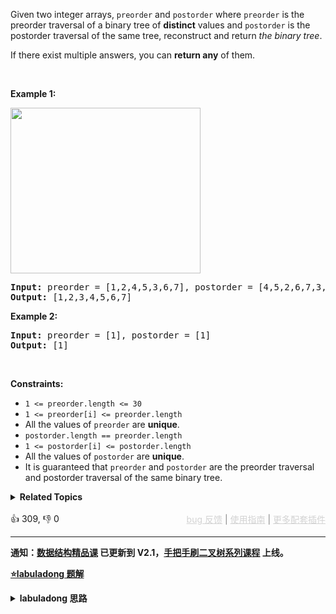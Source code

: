 <p>Given two integer arrays, <code>preorder</code> and <code>postorder</code> where <code>preorder</code> is the preorder traversal of a binary tree of <strong>distinct</strong> values and <code>postorder</code> is the postorder traversal of the same tree, reconstruct and return <em>the binary tree</em>.</p>

<p>If there exist multiple answers, you can <strong>return any</strong> of them.</p>

<p>&nbsp;</p> 
<p><strong class="example">Example 1:</strong></p> 
<img alt="" src="https://assets.leetcode.com/uploads/2021/07/24/lc-prepost.jpg" style="width: 304px; height: 265px;" /> 
<pre>
<strong>Input:</strong> preorder = [1,2,4,5,3,6,7], postorder = [4,5,2,6,7,3,1]
<strong>Output:</strong> [1,2,3,4,5,6,7]
</pre>

<p><strong class="example">Example 2:</strong></p>

<pre>
<strong>Input:</strong> preorder = [1], postorder = [1]
<strong>Output:</strong> [1]
</pre>

<p>&nbsp;</p> 
<p><strong>Constraints:</strong></p>

<ul> 
 <li><code>1 &lt;= preorder.length &lt;= 30</code></li> 
 <li><code>1 &lt;= preorder[i] &lt;= preorder.length</code></li> 
 <li>All the values of <code>preorder</code> are <strong>unique</strong>.</li> 
 <li><code>postorder.length == preorder.length</code></li> 
 <li><code>1 &lt;= postorder[i] &lt;= postorder.length</code></li> 
 <li>All the values of <code>postorder</code> are <strong>unique</strong>.</li> 
 <li>It is guaranteed that <code>preorder</code> and <code>postorder</code> are the preorder traversal and postorder traversal of the same binary tree.</li> 
</ul>

<details><summary><strong>Related Topics</strong></summary>树 | 数组 | 哈希表 | 分治 | 二叉树</details><br>

<div>👍 309, 👎 0<span style='float: right;'><span style='color: gray;'><a href='https://github.com/labuladong/fucking-algorithm/discussions/939' target='_blank' style='color: lightgray;text-decoration: underline;'>bug 反馈</a> | <a href='https://labuladong.gitee.io/article/fname.html?fname=jb插件简介' target='_blank' style='color: lightgray;text-decoration: underline;'>使用指南</a> | <a href='https://labuladong.github.io/algo/images/others/%E5%85%A8%E5%AE%B6%E6%A1%B6.jpg' target='_blank' style='color: lightgray;text-decoration: underline;'>更多配套插件</a></span></span></div>

<div id="labuladong"><hr>

**通知：[数据结构精品课](https://aep.h5.xeknow.com/s/1XJHEO) 已更新到 V2.1，[手把手刷二叉树系列课程](https://aep.xet.tech/s/3YGcq3) 上线。**



<p><strong><a href="https://labuladong.github.io/article/slug.html?slug=construct-binary-tree-from-preorder-and-postorder-traversal" target="_blank">⭐️labuladong 题解</a></strong></p>
<details><summary><strong>labuladong 思路</strong></summary>

## 基本思路

做这道题之前，建议你先看一下 [东哥手把手帮你刷通二叉树|第二期](https://labuladong.github.io/article/fname.html?fname=二叉树系列2)，做一下 [105. 从前序与中序遍历序列构造二叉树（中等）](/problems/construct-binary-tree-from-preorder-and-inorder-traversal) 和 [106. 从中序与后序遍历序列构造二叉树（中等）](/problems/construct-binary-tree-from-inorder-and-postorder-traversal) 这两道题。

这道题让用后序遍历和前序遍历结果还原二叉树，和前两道题有一个本质的区别：

**通过前序中序，或者后序中序遍历结果可以确定一棵原始二叉树，但是通过前序后序遍历结果无法确定原始二叉树**。题目也说了，如果有多种结果，你可以返回任意一种。

为什么呢？我们说过，构建二叉树的套路很简单，先找到根节点，然后找到并递归构造左右子树即可。

前两道题，可以通过前序或者后序遍历结果找到根节点，然后根据中序遍历结果确定左右子树。

这道题，你可以确定根节点，但是无法确切的知道左右子树有哪些节点。

举个例子，下面这两棵树结构不同，但是它们的前序遍历和后序遍历结果是相同的：

![](https://labuladong.github.io/pictures/二叉树系列2/7.png)

不过话说回来，用后序遍历和前序遍历结果还原二叉树，解法逻辑上和前两道题差别不大，也是通过控制左右子树的索引来构建：

**1、首先把前序遍历结果的第一个元素或者后序遍历结果的最后一个元素确定为根节点的值**。

**2、然后把前序遍历结果的第二个元素作为左子树的根节点的值**。

**3、在后序遍历结果中寻找左子树根节点的值，从而确定了左子树的索引边界，进而确定右子树的索引边界，递归构造左右子树即可**。

![](https://labuladong.github.io/pictures/二叉树系列2/8.jpeg)

**详细题解：[东哥带你刷二叉树（构造篇）](https://labuladong.github.io/article/fname.html?fname=二叉树系列2)**

**标签：[二叉树](https://mp.weixin.qq.com/mp/appmsgalbum?__biz=MzAxODQxMDM0Mw==&action=getalbum&album_id=2121994699837177859)**

## 解法代码

提示：🟢 标记的是我写的解法代码，🤖 标记的是 chatGPT 翻译的多语言解法代码。如有错误，可以 [点这里](https://github.com/labuladong/fucking-algorithm/issues/1113) 反馈和修正。

<div class="tab-panel"><div class="tab-nav">
<button data-tab-item="cpp" class="tab-nav-button btn " data-tab-group="default" onclick="switchTab(this)">cpp🤖</button>

<button data-tab-item="python" class="tab-nav-button btn " data-tab-group="default" onclick="switchTab(this)">python🤖</button>

<button data-tab-item="java" class="tab-nav-button btn active" data-tab-group="default" onclick="switchTab(this)">java🟢</button>

<button data-tab-item="go" class="tab-nav-button btn " data-tab-group="default" onclick="switchTab(this)">go🤖</button>

<button data-tab-item="javascript" class="tab-nav-button btn " data-tab-group="default" onclick="switchTab(this)">javascript🤖</button>
</div><div class="tab-content">
<div data-tab-item="cpp" class="tab-item " data-tab-group="default"><div class="highlight">

```cpp
// 注意：cpp 代码由 chatGPT🤖 根据我的 java 代码翻译，旨在帮助不同背景的读者理解算法逻辑。
// 本代码已经通过力扣的测试用例，应该可直接成功提交。

class binaryTree.backtracking.backtracking.round2.backtracking.round2.backtracking.round2.backtracking.round2.backtracking.round2.Solution {
    // 存储 postorder 中值到索引的映射
    unordered_map<int, int> valToIndex;

public:
    TreeNode* constructFromPrePost(vector<int>& preorder, vector<int>& postorder) {
        for (int i = 0; i < postorder.size(); i++) {
            valToIndex[postorder[i]] = i;
        }
        return build(preorder, 0, preorder.size() - 1,
                     postorder, 0, postorder.size() - 1);
    }

    // 定义：根据 preorder[preStart..preEnd] 和 postorder[postStart..postEnd]
    // 构建二叉树，并返回根节点。
    TreeNode* build(vector<int>& preorder, int preStart, int preEnd,
                    vector<int>& postorder, int postStart, int postEnd) {
        if (preStart > preEnd) {
            return nullptr;
        }
        if (preStart == preEnd) {
            return new TreeNode(preorder[preStart]);
        }

        // root 节点对应的值就是前序遍历数组的第一个元素
        int rootVal = preorder[preStart];
        // root.left 的值是前序遍历第二个元素
        // 通过前序和后序遍历构造二叉树的关键在于通过左子树的根节点
        // 确定 preorder 和 postorder 中左右子树的元素区间
        int leftRootVal = preorder[preStart + 1];
        // leftRootVal 在后序遍历数组中的索引
        int index = valToIndex[leftRootVal];
        // 左子树的元素个数
        int leftSize = index - postStart + 1;

        // 先构造出当前根节点
        TreeNode* root = new TreeNode(rootVal);

        // 递归构造左右子树
        // 根据左子树的根节点索引和元素个数推导左右子树的索引边界
        root->left = build(preorder, preStart + 1, preStart + leftSize,
                           postorder, postStart, index);
        root->right = build(preorder, preStart + leftSize + 1, preEnd,
                            postorder, index + 1, postEnd - 1);

        return root;
    }
};
```

</div></div>

<div data-tab-item="python" class="tab-item " data-tab-group="default"><div class="highlight">

```python
# 注意：python 代码由 chatGPT🤖 根据我的 java 代码翻译，旨在帮助不同背景的读者理解算法逻辑。
# 本代码已经通过力扣的测试用例，应该可直接成功提交。

class binaryTree.backtracking.backtracking.round2.backtracking.round2.backtracking.round2.backtracking.round2.backtracking.round2.Solution:
    # 存储 postorder 中值到索引的映射
    valToIndex = {}

    def constructFromPrePost(self, preorder: List[int], postorder: List[int]) -> TreeNode:
        for i in range(len(postorder)):
            self.valToIndex[postorder[i]] = i
        return self.build(preorder, 0, len(preorder) - 1,
                           postorder, 0, len(postorder) - 1)

    # 定义：根据 preorder[preStart..preEnd] 和 postorder[postStart..postEnd]
    # 构建二叉树，并返回根节点。
    def build(self, preorder, preStart, preEnd, postorder, postStart, postEnd):
        if preStart > preEnd:
            return None
        if preStart == preEnd:
            return TreeNode(preorder[preStart])

        # root 节点对应的值就是前序遍历数组的第一个元素
        rootVal = preorder[preStart]
        # root.left 的值是前序遍历第二个元素
        # 通过前序和后序遍历构造二叉树的关键在于通过左子树的根节点
        # 确定 preorder 和 postorder 中左右子树的元素区间
        leftRootVal = preorder[preStart + 1]
        # leftRootVal 在后序遍历数组中的索引
        index = self.valToIndex[leftRootVal]
        # 左子树的元素个数
        leftSize = index - postStart + 1

        # 先构造出当前根节点
        root = TreeNode(rootVal)
        # 递归构造左右子树
        # 根据左子树的根节点索引和元素个数推导左右子树的索引边界
        root.left = self.build(preorder, preStart + 1, preStart + leftSize,
                               postorder, postStart, index)
        root.right = self.build(preorder, preStart + leftSize + 1, preEnd,
                                postorder, index + 1, postEnd - 1)

        return root
```

</div></div>

<div data-tab-item="java" class="tab-item active" data-tab-group="default"><div class="highlight">

```java
class binaryTree.backtracking.backtracking.round2.backtracking.round2.backtracking.round2.backtracking.round2.backtracking.round2.Solution {
    // 存储 postorder 中值到索引的映射
    HashMap<Integer, Integer> valToIndex = new HashMap<>();

    public TreeNode constructFromPrePost(int[] preorder, int[] postorder) {
        for (int i = 0; i < postorder.length; i++) {
            valToIndex.put(postorder[i], i);
        }
        return build(preorder, 0, preorder.length - 1,
                    postorder, 0, postorder.length - 1);
    }

    // 定义：根据 preorder[preStart..preEnd] 和 postorder[postStart..postEnd]
    // 构建二叉树，并返回根节点。
    TreeNode build(int[] preorder, int preStart, int preEnd,
                   int[] postorder, int postStart, int postEnd) {
        if (preStart > preEnd) {
            return null;
        }
        if (preStart == preEnd) {
            return new TreeNode(preorder[preStart]);
        }

        // root 节点对应的值就是前序遍历数组的第一个元素
        int rootVal = preorder[preStart];
        // root.left 的值是前序遍历第二个元素
        // 通过前序和后序遍历构造二叉树的关键在于通过左子树的根节点
        // 确定 preorder 和 postorder 中左右子树的元素区间
        int leftRootVal = preorder[preStart + 1];
        // leftRootVal 在后序遍历数组中的索引
        int index = valToIndex.get(leftRootVal);
        // 左子树的元素个数
        int leftSize = index - postStart + 1;

        // 先构造出当前根节点
        TreeNode root = new TreeNode(rootVal);/**<extend up -200>![](https://labuladong.github.io/pictures/二叉树系列2/8.jpeg) */
        // 递归构造左右子树
        // 根据左子树的根节点索引和元素个数推导左右子树的索引边界
        root.left = build(preorder, preStart + 1, preStart + leftSize,
                postorder, postStart, index);
        root.right = build(preorder, preStart + leftSize + 1, preEnd,
                postorder, index + 1, postEnd - 1);

        return root;
    }
}
```

</div></div>

<div data-tab-item="go" class="tab-item " data-tab-group="default"><div class="highlight">

```go
// 注意：go 代码由 chatGPT🤖 根据我的 java 代码翻译，旨在帮助不同背景的读者理解算法逻辑。
// 本代码已经通过力扣的测试用例，应该可直接成功提交。

// Definition for a binary tree node.
// type TreeNode struct {
//     Val int
//     Left *TreeNode
//     Right *TreeNode
// }

func constructFromPrePost(preorder []int, postorder []int) *TreeNode {
    // 存储 postorder 中值到索引的映射
    valToIndex := make(map[int]int)
    for i, v := range postorder {
        valToIndex[v] = i
    }
    return build(preorder, 0, len(preorder)-1, postorder, 0, len(postorder)-1, valToIndex)
}

// 根据 preorder[preStart..preEnd] 和 postorder[postStart..postEnd] 构建二叉树，并返回根节点。
func build(preorder []int, preStart int, preEnd int, postorder []int, postStart int, postEnd int, valToIndex map[int]int) *TreeNode {
    if preStart > preEnd {
        return nil
    }
    if preStart == preEnd {
        return &TreeNode{Val: preorder[preStart]}
    }

    // root 节点对应的值就是前序遍历数组的第一个元素
    rootVal := preorder[preStart]
    // root.left 的值是前序遍历第二个元素
    // 通过前序和后序遍历构造二叉树的关键在于通过左子树的根节点
    // 确定 preorder 和 postorder 中左右子树的元素区间
    leftRootVal := preorder[preStart+1]
    // leftRootVal 在后序遍历数组中的索引
    index := valToIndex[leftRootVal]
    // 左子树的元素个数
    leftSize := index - postStart + 1

    // 先构造出当前根节点
    root := &TreeNode{Val: rootVal}
    // 递归构造左右子树
    // 根据左子树的根节点索引和元素个数推导左右子树的索引边界
    root.Left = build(preorder, preStart+1, preStart+leftSize, postorder, postStart, index, valToIndex)
    root.Right = build(preorder, preStart+leftSize+1, preEnd, postorder, index+1, postEnd-1, valToIndex)

    return root
}
```

</div></div>

<div data-tab-item="javascript" class="tab-item " data-tab-group="default"><div class="highlight">

```javascript
// 注意：javascript 代码由 chatGPT🤖 根据我的 java 代码翻译，旨在帮助不同背景的读者理解算法逻辑。
// 本代码已经通过力扣的测试用例，应该可直接成功提交。

/**
 * @param {number[]} preorder
 * @param {number[]} postorder
 * @return {TreeNode}
 */
var constructFromPrePost = function(preorder, postorder) {
    // 存储 postorder 中值到索引的映射
    const valToIndex = new Map();
    for (let i = 0; i < postorder.length; i++) {
        valToIndex.set(postorder[i], i);
    }
    return build(preorder, 0, preorder.length - 1,
                postorder, 0, postorder.length - 1, valToIndex);
};

/**
 * @param {number[]} preorder
 * @param {number} preStart
 * @param {number} preEnd
 * @param {number[]} postorder
 * @param {number} postStart
 * @param {number} postEnd
 * @param {Map} valToIndex
 * @return {TreeNode}
 */
function build(preorder, preStart, preEnd, postorder, postStart, postEnd, valToIndex) {
    if (preStart > preEnd) {
        return null;
    }
    if (preStart === preEnd) {
        return new TreeNode(preorder[preStart]);
    }

    // root 节点对应的值就是前序遍历数组的第一个元素
    const rootVal = preorder[preStart];
    // root.left 的值是前序遍历第二个元素
    // 通过前序和后序遍历构造二叉树的关键在于通过左子树的根节点
    // 确定 preorder 和 postorder 中左右子树的元素区间
    const leftRootVal = preorder[preStart + 1];
    // leftRootVal 在后序遍历数组中的索引
    const index = valToIndex.get(leftRootVal);
    // 左子树的元素个数
    const leftSize = index - postStart + 1;

    // 先构造出当前根节点
    const root = new TreeNode(rootVal);

    // 递归构造左右子树
    // 根据左子树的根节点索引和元素个数推导左右子树的索引边界
    root.left = build(preorder, preStart + 1, preStart + leftSize,
            postorder, postStart, index, valToIndex);
    root.right = build(preorder, preStart + leftSize + 1, preEnd,
            postorder, index + 1, postEnd - 1, valToIndex);

    return root;
}
```

</div></div>
</div></div>

**类似题目**：
  - [105. 从前序与中序遍历序列构造二叉树 🟠](/problems/construct-binary-tree-from-preorder-and-inorder-traversal)
  - [106. 从中序与后序遍历序列构造二叉树 🟠](/problems/construct-binary-tree-from-inorder-and-postorder-traversal)
  - [654. 最大二叉树 🟠](/problems/maximum-binary-tree)
  - [剑指 Offer 07. 重建二叉树 🟠](/problems/zhong-jian-er-cha-shu-lcof/)

</details>
</div>



